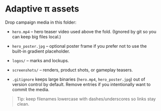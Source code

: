 # Adaptive π assets

Drop campaign media in this folder:

- `hero.mp4` – hero teaser video used above the fold. (Ignored by git so you can keep big files local.)
- `hero_poster.jpg` – optional poster frame if you prefer not to use the built-in gradient placeholder.
- `logos/` – marks and lockups.
- `screenshots/` – renders, product shots, or gameplay teasers.

- `.gitignore` keeps large binaries (`hero.mp4`, `hero_poster.jpg`) out of version control by default. Remove entries if you intentionally want to commit the media.

> Tip: keep filenames lowercase with dashes/underscores so links stay clean.
